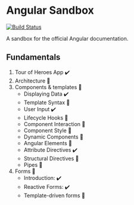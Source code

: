 # Angular Sandbox
[![Build Status](https://travis-ci.com/xgirma/angular_sandbox.svg?branch=master)](https://travis-ci.com/xgirma/angular_sandbox)

A sandbox for the official Angular documentation.

## Fundamentals
1. Tour of Heroes App :heavy_check_mark:
2. Architecture :construction:
3. Components & templates :construction:
    * Displaying Data :heavy_check_mark:
    * Template Syntax :construction:
    * User Input :heavy_check_mark:
    * Lifecycle Hooks :construction:
    * Component Interaction :construction:
    * Component Style :construction:
    * Dynamic Components :construction:
    * Angular Elements :construction:
    * Attribute Directives :heavy_check_mark:
    * Structural Directives :construction:
    * Pipes :construction:
4. Forms :construction:
    * Introduction: :heavy_check_mark:
    * Reactive Forms: :heavy_check_mark:
    * Template-driven forms :construction:

